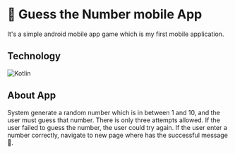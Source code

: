 # 📱 Guess the Number mobile App
It's a simple android mobile app game which is my first mobile application. 

## Technology
![Kotlin](https://img.shields.io/badge/Language-Kotlin-orange)

## About App
System generate a random number which is in between 1 and 10, and the user must guess that number. There is only three attempts allowed. If the user failed to guess the number,  the user could try again. If the user enter a number correctly, navigate to new page where has the successful message 🎊. 
